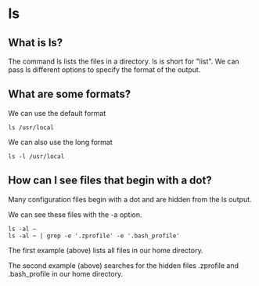 # ls

## What is ls?

The command ls lists the files in a directory. ls is short for "list". We can pass ls different options to specify the format of the output.

## What are some formats?

We can use the default format

    ls /usr/local

We can also use the long format

    ls -l /usr/local

## How can I see files that begin with a dot?

Many configuration files begin with a dot and are hidden from the ls output.

We can see these files with the -a option.

    ls -al ~
    ls -al ~ | grep -e '.zprofile' -e '.bash_profile'

The first example (above) lists all files in our home directory.

The second example (above) searches for the hidden files .zprofile and .bash_profile in our home directory.